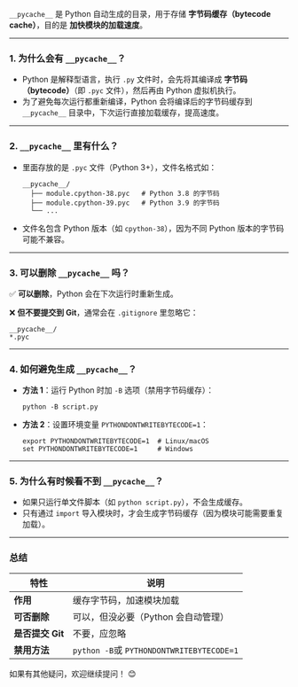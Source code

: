 `__pycache__` 是 Python 自动生成的目录，用于存储 **字节码缓存（bytecode cache）**，目的是 **加快模块的加载速度**。

---

### **1. 为什么会有 `__pycache__`？**

* Python 是解释型语言，执行 `.py` 文件时，会先将其编译成 **字节码（bytecode）**（即 `.pyc` 文件），然后再由 Python 虚拟机执行。
* 为了避免每次运行都重新编译，Python 会将编译后的字节码缓存到 `__pycache__` 目录中，下次运行直接加载缓存，提高速度。

---

### **2. `__pycache__` 里有什么？**

* 里面存放的是 `.pyc` 文件（Python 3+），文件名格式如：
  ```
  __pycache__/
    ├── module.cpython-38.pyc   # Python 3.8 的字节码
    ├── module.cpython-39.pyc   # Python 3.9 的字节码
    └── ...
  ```
* 文件名包含 Python 版本（如 `cpython-38`），因为不同 Python 版本的字节码可能不兼容。

---

### **3. 可以删除 `__pycache__` 吗？**

✅ **可以删除**，Python 会在下次运行时重新生成。

❌ **但不要提交到 Git**，通常会在 `.gitignore` 里忽略它：

```
__pycache__/
*.pyc
```

---

### **4. 如何避免生成 `__pycache__`？**

* **方法 1**：运行 Python 时加 `-B` 选项（禁用字节码缓存）：
  ```
  python -B script.py
  ```
* **方法 2**：设置环境变量 `PYTHONDONTWRITEBYTECODE=1`：
  ```
  export PYTHONDONTWRITEBYTECODE=1  # Linux/macOS
  set PYTHONDONTWRITEBYTECODE=1     # Windows
  ```

---

### **5. 为什么有时候看不到 `__pycache__`？**

* 如果只运行单文件脚本（如 `python script.py`），不会生成缓存。
* 只有通过 `import` 导入模块时，才会生成字节码缓存（因为模块可能需要重复加载）。

---

### **总结**

| 特性                   | 说明                                          |
| ---------------------- | --------------------------------------------- |
| **作用**         | 缓存字节码，加速模块加载                      |
| **可否删除**     | 可以，但没必要（Python 会自动管理）           |
| **是否提交 Git** | 不要，应忽略                                  |
| **禁用方法**     | `python -B`或 `PYTHONDONTWRITEBYTECODE=1` |

如果有其他疑问，欢迎继续提问！ 😊
